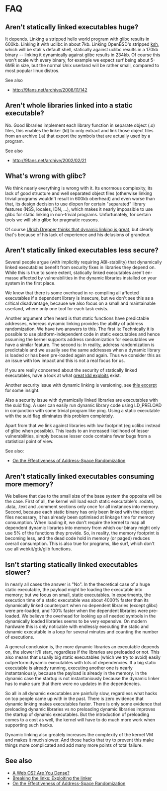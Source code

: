 FAQ
===

Aren't statically linked executables huge?
-------------------------------------------
It depends. Linking a stripped hello world program with glibc results in 600kb.
Linking it with uclibc in about 7kb. Linking OpenBSD's stripped [ksh](git://github.com/dryfish/openbsd-pdksh.git), which
will be stali's default shell, statically against uclibc results in a 170kb
binary -- linking it dynamically against glibc results in 234kb.
Of course this won't scale with every binary, for example we expect surf
being about 5-6MB in size, but the normal Unix userland will be rather small,
compared to most popular linux distros.

See also

* <http://9fans.net/archive/2008/11/142>

Aren't whole libraries linked into a static executable?
-------------------------------------------------------
No. Good libraries implement each library function in separate object (.o)
files, this enables the linker (ld) to only extract and link those
object files from an archive (.a) that export the symbols that are
actually used by a program.

See also

* <http://9fans.net/archive/2002/02/21>

What's wrong with glibc?
------------------------
We think nearly everything is wrong with it. Its enormous complexity,
its lack of good structure and well separated object files
(otherwise linking trivial programs wouldn't result in 600kb oberhead) and
even worse than that, its design decision to use dlopen for certain
"separated" library features (NSS, locales, IDN, ...), which makes it nearly
impossible to use glibc for static linking in non-trivial programs.
Unfortunately, for certain tools we will ship glibc for pragmatic reasons.

Of course [Ulrich Drepper thinks that dynamic linking is
great](http://people.redhat.com/drepper/no_static_linking.html), but clearly
that's because of his lack of experience and his delusions of grandeur.


Aren't statically linked executables less secure?
----------------------------------------------
Several people argue (with implicitly requiring ABI-stability) that dynamically
linked executables benefit from security fixes in libraries they depend on.
While this is true to some extent, statically linked executables aren't
en-masse affected by vulnerabilities in the dynamic libraries installed on your
system in the first place.

We know that there is some overhead in re-compiling all affected executables if
a dependent library is insecure, but we don't see this as a critical
disadvantage, because we also focus on a small and maintainable userland, where
only one tool for each task exists.

Another argument often heard is that static functions have predictable
addresses, whereas dynamic linking provides the ability of address
randomization. We have two answers to this. The first is: Technically it is
possible to use platform-independent code in static executables and hence assuming
the kernel supports address randomization for executables we have a similar
feature. The second is: In reality, address randomization is predictable
and we usually see the same addresses when a dynamic library is loaded or has
been pre-loaded again and again. Thus we consider this as an issue with low
impact and this is not a real focus for us.

If you are really concerned about the security of statically linked executables,
have a look at what [great ldd exploits](http://www.catonmat.net/blog/ldd-arbitrary-code-execution/) exist.

Another security issue with dynamic linking is versioning, see [this
excerpt](http://harmful.cat-v.org/software/dynamic-linking/versioned-symbols)
for some insight.

Also a security issue with dynamically linked libraries are executables with
the suid flag. A user can easily run dynamic library code using LD_PRELOAD in
conjunction with some trivial program like ping. Using a static
executable with the suid flag eliminates this problem completely.

Apart from that we link against libraries with low footprint (eg uclibc instead
of glibc when possible). This leads to an increased likelihood
of lesser vulnerabilities, simply because lesser code contains fewer bugs from
a statistical point of view.

See also:
* [On the Effectiveness of Address-Space Randomization](http://benpfaff.org/papers/asrandom.pdf)

Aren't statically linked executables consuming more memory?
--------------------------------------------------------
We believe that due to the small size of the base system the opposite will be
the case. First of all, the kernel will load each static executable's .rodata, .data,
.text and .comment sections only once for all instances into memory.
Second, because each static binary has only been linked with the object files
necessary, it has already been optimised at linkage time for memory
consumption. When loading it, we don't require the kernel to map all
dependent dynamic libraries into memory from which our binary might only use 5%
of the functions they provide. So, in reality, the memory footprint is becoming
less, and the dead code hold in memory (or paged) reduces overall consumption.
This is also true for programs, like surf, which don't use all webkit/gtk/glib
functions.

Isn't starting statically linked executables slower?
----------------------------------------------------
In nearly all cases the answer is "No". In the theoretical case of a huge static
executable, the payload might be loading the executable into memory; but we
focus on small, static executables. In experiments, the execution time of a static
executable was about 4000% faster than its dynamically linked counterpart
when no dependent libraries (except glibc) were pre-loaded, and 100% faster when
the dependent libraries were pre-loaded. We believe the overhead for looking up
all needed symbols in the dynamically loaded libraries seems to be very
expensive. On modern hardware this is only noticable with endlessly executing
the static and dynamic executable in a loop for several minutes and counting
the number of executions.

A general conclusion is, the more dynamic libraries an executable depends on,
the slower it'll start, regardless if the libraries are preloaded or not.
This also means that usually big static executables (which we try to avoid)
easily outperform dynamic executables with lots of dependencies. If a big
static executable is already running, executing another one is nearly
instantaniously, because the payload is already in the memory. In the dynamic
case the startup is not instantaniously because the dynamic linker has to make
sure that there were no updates in the dependencies.

So all in all dynamic executables are painfully slow, regardless what hacks on
top people came up with in the past. There is zero evidence that dynamic
linking makes executables faster. There is only some evidence that preloading
dynamic libraries vs no preloading dynamic libraries improves the startup of
dynamic executables. But the introduction of preloading comes to a cost as
well, the kernel will have to do much more work when supporting such hacks.

Dynamic linking also greately increases the complexity of the kernel VM and
makes it much slower. And those hacks that try to prevent this make things more
complicated and add many more points of total failure.

See also
--------
* [A Web OS? Are You Dense?](http://web.archive.org/web/20120509105723/http://teddziuba.com/2008/09/a-web-os-are-you-dense.html)
* [Breaking the links: Exploiting the linker](http://www.nth-dimension.org.uk/pub/BTL.pdf)
* [On the Effectiveness of Address-Space Randomization](http://benpfaff.org/papers/asrandom.pdf)

